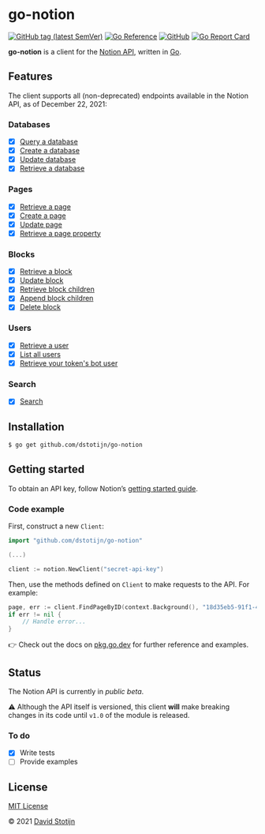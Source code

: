 # go-notion

[![GitHub tag (latest SemVer)](https://img.shields.io/github/v/tag/dstotijn/go-notion?label=go%20module)](https://github.com/dstotijn/go-notion/tags)
[![Go Reference](https://pkg.go.dev/badge/github.com/dstotijn/go-notion.svg)](https://pkg.go.dev/github.com/dstotijn/go-notion)
[![GitHub](https://img.shields.io/github/license/dstotijn/go-notion)](LICENSE)
[![Go Report Card](https://goreportcard.com/badge/github.com/dstotijn/go-notion)](https://goreportcard.com/report/github.com/dstotijn/go-notion)

**go-notion** is a client for the
[Notion API](https://developers.notion.com/reference), written in
[Go](https://golang.org/).

## Features

The client supports all (non-deprecated) endpoints available in the Notion API,
as of December 22, 2021:

### Databases

- [x] [Query a database](https://pkg.go.dev/github.com/dstotijn/go-notion#Client.QueryDatabase)
- [x] [Create a database](https://pkg.go.dev/github.com/dstotijn/go-notion#Client.CreateDatabase)
- [x] [Update database](https://pkg.go.dev/github.com/dstotijn/go-notion#Client.UpdateDatabase)
- [x] [Retrieve a database](https://pkg.go.dev/github.com/dstotijn/go-notion#Client.FindDatabaseByID)

### Pages

- [x] [Retrieve a page](https://pkg.go.dev/github.com/dstotijn/go-notion#Client.FindPageByID)
- [x] [Create a page](https://pkg.go.dev/github.com/dstotijn/go-notion#Client.CreatePage)
- [x] [Update page](https://pkg.go.dev/github.com/dstotijn/go-notion#Client.UpdatePage)
- [x] [Retrieve a page property](https://pkg.go.dev/github.com/dstotijn/go-notion#Client.FindPagePropertyByID)

### Blocks

- [x] [Retrieve a block](https://pkg.go.dev/github.com/dstotijn/go-notion#Client.FindBlockByID)
- [x] [Update block](https://pkg.go.dev/github.com/dstotijn/go-notion#Client.UpdateBlock)
- [x] [Retrieve block children](https://pkg.go.dev/github.com/dstotijn/go-notion#Client.FindBlockChildrenByID)
- [x] [Append block children](https://pkg.go.dev/github.com/dstotijn/go-notion#Client.AppendBlockChildren)
- [x] [Delete block](https://pkg.go.dev/github.com/dstotijn/go-notion#Client.DeleteBlock)

### Users

- [x] [Retrieve a user](https://pkg.go.dev/github.com/dstotijn/go-notion#Client.FindUserByID)
- [x] [List all users](https://pkg.go.dev/github.com/dstotijn/go-notion#Client.ListUsers)
- [x] [Retrieve your token's bot user](https://pkg.go.dev/github.com/dstotijn/go-notion#Client.FindCurrentUser)

### Search

- [x] [Search](https://pkg.go.dev/github.com/dstotijn/go-notion#Client.Search)

## Installation

```sh
$ go get github.com/dstotijn/go-notion
```

## Getting started

To obtain an API key, follow Notion’s [getting started guide](https://developers.notion.com/docs/getting-started).

### Code example

First, construct a new `Client`:

```go
import "github.com/dstotijn/go-notion"

(...)

client := notion.NewClient("secret-api-key")
```

Then, use the methods defined on `Client` to make requests to the API. For
example:

```go
page, err := client.FindPageByID(context.Background(), "18d35eb5-91f1-4dcb-85b0-c340fd965015")
if err != nil {
    // Handle error...
}
```

👉 Check out the docs on
[pkg.go.dev](https://pkg.go.dev/github.com/dstotijn/go-notion) for further
reference and examples.

## Status

The Notion API is currently in _public beta_.

⚠️ Although the API itself is versioned, this client **will** make breaking
changes in its code until `v1.0` of the module is released.

### To do

- [x] Write tests
- [ ] Provide examples

## License

[MIT License](LICENSE)

© 2021 [David Stotijn](https://v0x.nl)